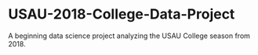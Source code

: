 # USAU-2018-College-Data-Project
A beginning data science project analyzing the USAU College season from 2018.
